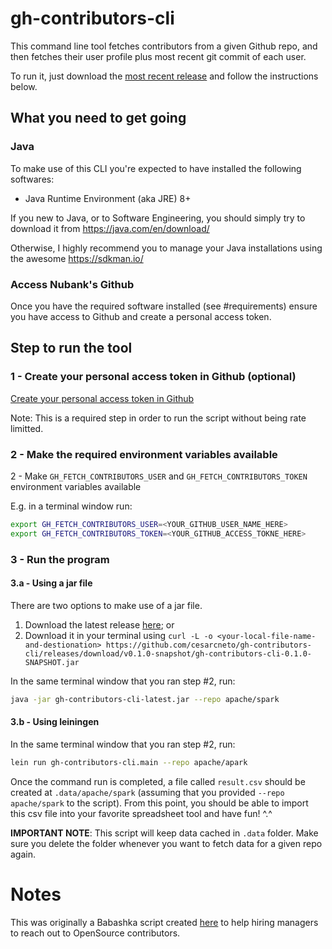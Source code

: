 # gh-contributors-cli

This command line tool fetches contributors from a given Github repo, and then fetches their user profile plus most recent git commit of each user.

To run it, just download the [most recent release](https://github.com/cesarcneto/gh-contributors-cli/releases/download/v0.1.0-snapshot/gh-contributors-cli-0.1.0-SNAPSHOT.jar) and follow the instructions below.

## What you need to get going

### Java

To make use of this CLI you're expected to have installed the following softwares:

- Java Runtime Environment (aka JRE) 8+

If you new to Java, or to Software Engineering, you should simply try to download it from https://java.com/en/download/

Otherwise, I highly recommend you to manage your Java installations using the awesome https://sdkman.io/

### Access Nubank's Github 

Once you have the required software installed (see #requirements) ensure you have access to Github and create a personal access token.

## Step to run the tool

### 1 - Create your personal access token in Github (optional)

[Create your personal access token in Github](https://docs.github.com/en/authentication/keeping-your-account-and-data-secure/creating-a-personal-access-token)

Note: This is a required step in order to run the script without being rate limitted.

### 2 - Make the required environment variables available

2 - Make `GH_FETCH_CONTRIBUTORS_USER` and `GH_FETCH_CONTRIBUTORS_TOKEN` environment variables available

E.g. in a terminal window run:
```bash
export GH_FETCH_CONTRIBUTORS_USER=<YOUR_GITHUB_USER_NAME_HERE>
export GH_FETCH_CONTRIBUTORS_TOKEN=<YOUR_GITHUB_ACCESS_TOKNE_HERE>
```

### 3 - Run the program

#### 3.a - Using a jar file

There are two options to make use of a jar file.
1. Download the latest release [here](https://github.com/cesarcneto/gh-contributors-cli/releases/download/v0.1.0-snapshot/gh-contributors-cli-0.1.0-SNAPSHOT.jar); or
2. Download it in your terminal using `curl -L -o <your-local-file-name-and-destionation> https://github.com/cesarcneto/gh-contributors-cli/releases/download/v0.1.0-snapshot/gh-contributors-cli-0.1.0-SNAPSHOT.jar`

In the same terminal window that you ran step #2, run:

```bash
java -jar gh-contributors-cli-latest.jar --repo apache/spark
```

#### 3.b - Using leiningen

In the same terminal window that you ran step #2, run:

```bash
lein run gh-contributors-cli.main --repo apache/apark
```

Once the command run is completed, a file called `result.csv` should be created at `.data/apache/spark` (assuming that you provided `--repo apache/spark` to the script). From this point, you should be able to import this csv file into your favorite spreadsheet tool and have fun! ^.^

**IMPORTANT NOTE**: This script will keep data cached in `.data` folder. Make sure you delete the folder whenever you want to fetch data for a given repo again.

# Notes

This was originally a Babashka script created [here](https://gist.github.com/cesarcneto/f25207f22e6e49d22df011169fb47a49) to help hiring managers to reach out to OpenSource contributors.
